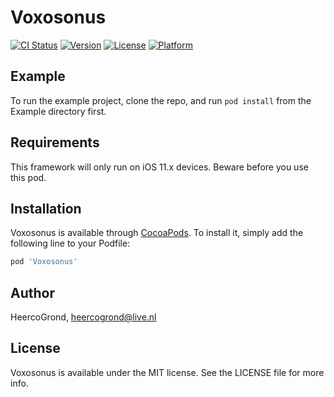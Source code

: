 # Voxosonus

[![CI Status](https://img.shields.io/travis/Heerco_Grond/Voxosonus.svg?style=flat)](https://travis-ci.org/Heerco_Grond/Voxosonus)
[![Version](https://img.shields.io/cocoapods/v/Voxosonus.svg?style=flat)](https://cocoapods.org/pods/Voxosonus)
[![License](https://img.shields.io/cocoapods/l/Voxosonus.svg?style=flat)](https://cocoapods.org/pods/Voxosonus)
[![Platform](https://img.shields.io/cocoapods/p/Voxosonus.svg?style=flat)](https://cocoapods.org/pods/Voxosonus)

## Example

To run the example project, clone the repo, and run `pod install` from the Example directory first.

## Requirements

This framework will only run on iOS 11.x devices. Beware before you use this pod.

## Installation

Voxosonus is available through [CocoaPods](https://cocoapods.org). To install
it, simply add the following line to your Podfile:

```ruby
pod 'Voxosonus'
```

## Author

HeercoGrond, heercogrond@live.nl

## License

Voxosonus is available under the MIT license. See the LICENSE file for more info.
